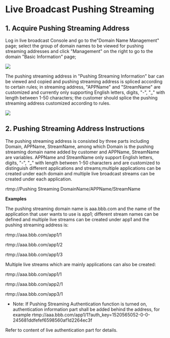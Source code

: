 # Live Broadcast Pushing Streaming

## **1. Acquire Pushing Streaming Address**

Log in live broadcast Console and go to the"Domain Name Management" page; select the group of domain names to be viewed for pushing streaming addresses and click "Management" on the right to go to the domain "Basic Information" page;

![](https://github.com/jdcloudcom/cn/blob/edit/image/live-video/%E6%8E%A8%E6%B5%81%E5%9C%B0%E5%9D%80-%E8%8E%B7%E5%8F%96%E6%8E%A8%E6%B5%81%E5%9C%B0%E5%9D%80.png)

The pushing streaming address in "Pushing Streaming Information" bar can be viewed and copied and pushing streaming address is spliced according to certain rules; in streaming address, "APPName" and "StreamName" are customized and currently only supporting English letters, digits, "-", "_" with length between 1-50 characters; the customer should splice the pushing streaming address customized according to rules.

![](https://github.com/jdcloudcom/cn/blob/edit/image/live-video/%E6%8E%A8%E6%B5%81%E5%9C%B0%E5%9D%80-%E8%8E%B7%E5%8F%96%E6%8E%A8%E6%B5%81%E5%9C%B0%E5%9D%80-%E5%9F%BA%E6%9C%AC%E4%BF%A1%E6%81%AF%E9%A1%B5%E9%9D%A2.png)

## **2. Pushing Streaming Address Instructions**

The pushing streaming address is consisted by three parts including Domain, APPName, StreamName, among which Domain is the pushing streaming domain name added by customer and APPName, StreamName are variables. APPName and StreamName only support English letters, digits, "-", "_" with length between 1-50 characters and are customized to distinguish different applications and streams;multiple applications can be created under each domain and multiple live broadcast streams can be created under each application.

rtmp://Pushing Streaming DomainName/APPName/StreamName

**Examples**

The pushing streaming domain name is aaa.bbb.com and the name of the application that user wants to use is app1;
different stream names can be defined and multiple live streams can be created under app1 and the pushing streaming address is:

rtmp://aaa.bbb.com/app1/1

rtmp://aaa.bbb.com/app1/2

rtmp://aaa.bbb.com/app1/3

Multiple live streams which are mainly applications can also be created:

rtmp://aaa.bbb.com/app1/1

rtmp://aaa.bbb.com/app2/1

rtmp://aaa.bbb.com/app3/1

-   Note: If Pushing Streaming Authentication function is turned on, authentication information part shall be added behind the address, for example rtmp://aaa.bbb.com/app1/1?auth_key=1520565052-0-0-245681ddfefef6598560af1d2264ec3f

Refer to content of live authentication part for details.
